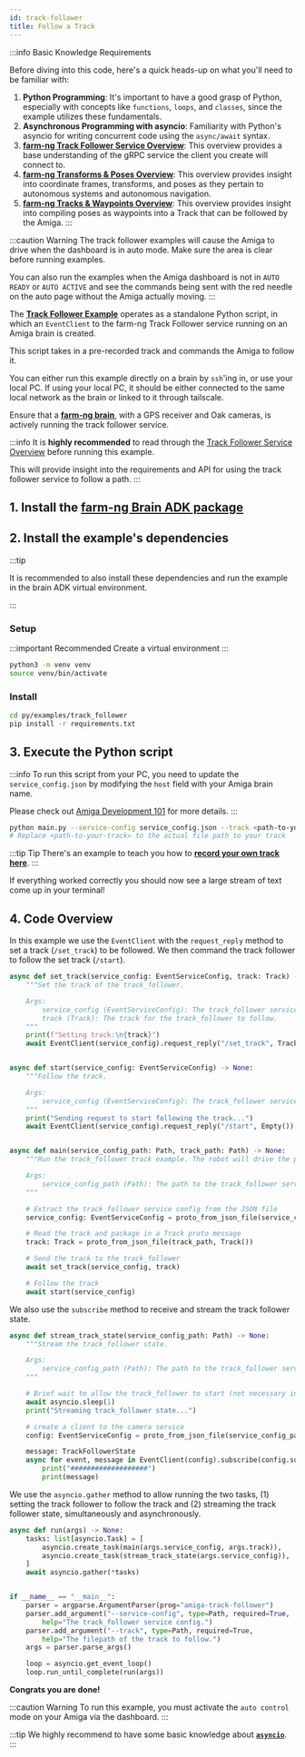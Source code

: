 ```yaml
---
id: track-follower
title: Follow a Track
---
```


:::info Basic Knowledge Requirements

Before diving into this code, here's a quick heads-up on what you'll need to be familiar with:

1. **Python Programming**: It's important to have a good grasp of Python, especially with concepts
like `functions`, `loops`, and `classes`, since the example utilizes these fundamentals.
2. **Asynchronous Programming with asyncio**: Familiarity with Python's asyncio for writing concurrent
code using the `async/await` syntax.
3. **[farm-ng Track Follower Service Overview](/docs/concepts/track_follower_service/)**:
This overview provides a base understanding of the gRPC service the client you create will connect to.
4. [**farm-ng Transforms & Poses Overview**](/docs/concepts/transforms_and_poses/):
This overview provides insight into coordinate frames, transforms,
and poses as they pertain to autonomous systems and autonomous navigation.
5. [**farm-ng Tracks & Waypoints Overview**](/docs/concepts/tracks_and_waypoints/):
This overview provides insight into compiling poses as waypoints into a Track
that can be followed by the Amiga.
:::

:::caution Warning
The track follower examples will cause the Amiga to drive when the dashboard is in auto mode.
Make sure the area is clear before running examples.

You can also run the examples when the Amiga dashboard is not in `AUTO READY` or `AUTO ACTIVE`
and see the commands being sent with the red needle on the auto page without the Amiga actually moving.
:::

The [**Track Follower Example**](https://github.com/farm-ng/farm-ng-amiga/blob/main/py/examples/track_follower/main.py)
operates as a standalone Python script,
in which an `EventClient` to the farm-ng Track Follower service running on an Amiga brain is created.

This script takes in a pre-recorded track and commands the Amiga to follow it.

You can either run this example directly on a brain by `ssh`'ing in, or use your local PC.
If using your local PC, it should be either connected to the same local network as the brain
or linked to it through tailscale.

Ensure that a [**farm-ng brain**](/docs/brain/), with a GPS receiver and Oak cameras,
is actively running the track follower service.

:::info
It is **highly recommended** to read through the [Track Follower Service Overview](/docs/concepts/track_follower_service/)
before running this example.

This will provide insight into the requirements and API
for using the track follower service to follow a path.
:::

## 1. Install the [farm-ng Brain ADK package](/docs/brain/brain-install)

## 2. Install the example's dependencies

:::tip

It is recommended to also install these dependencies and run the
example in the brain ADK virtual environment.

:::

### Setup

:::important Recommended
Create a virtual environment
:::

```bash
python3 -m venv venv
source venv/bin/activate
```

### Install

```bash
cd py/examples/track_follower
pip install -r requirements.txt
```

## 3. Execute the Python script

:::info
To run this script from your PC, you need to update the `service_config.json`
by modifying the `host` field with your Amiga brain name.

Please check out [Amiga Development 101](/docs/concepts/system_overview/README.md#where-to-run-the-examples)
for more details.
:::

```bash
python main.py --service-config service_config.json --track <path-to-your-track>
# Replace <path-to-your-track> to the actual file path to your track
```

:::tip Tip
There's an example to teach you how to [**record your own track here**](/docs/examples/track_recorder).
:::

If everything worked correctly you should now see a large stream
of text come up in your terminal!

## 4. Code Overview

In this example we use the `EventClient` with the `request_reply` method to set a track
(`/set_track`) to be followed.
We then command the track follower to follow the set track (`/start`).

```python
async def set_track(service_config: EventServiceConfig, track: Track) -> None:
    """Set the track of the track_follower.

    Args:
        service_config (EventServiceConfig): The track_follower service config.
        track (Track): The track for the track_follower to follow.
    """
    print(f"Setting track:\n{track}")
    await EventClient(service_config).request_reply("/set_track", TrackFollowRequest(track=track))


async def start(service_config: EventServiceConfig) -> None:
    """Follow the track.

    Args:
        service_config (EventServiceConfig): The track_follower service config.
    """
    print("Sending request to start following the track...")
    await EventClient(service_config).request_reply("/start", Empty())


async def main(service_config_path: Path, track_path: Path) -> None:
    """Run the track_follower track example. The robot will drive the pre-recorded track.

    Args:
        service_config_path (Path): The path to the track_follower service config.
    """

    # Extract the track_follower service config from the JSON file
    service_config: EventServiceConfig = proto_from_json_file(service_config_path, EventServiceConfig())

    # Read the track and package in a Track proto message
    track: Track = proto_from_json_file(track_path, Track())

    # Send the track to the track_follower
    await set_track(service_config, track)

    # Follow the track
    await start(service_config)
```

We also use the `subscribe` method to receive and stream the track follower state.

```python
async def stream_track_state(service_config_path: Path) -> None:
    """Stream the track_follower state.

    Args:
        service_config_path (Path): The path to the track_follower service config.
    """

    # Brief wait to allow the track_follower to start (not necessary in practice)
    await asyncio.sleep(1)
    print("Streaming track_follower state...")

    # create a client to the camera service
    config: EventServiceConfig = proto_from_json_file(service_config_path, EventServiceConfig())

    message: TrackFollowerState
    async for event, message in EventClient(config).subscribe(config.subscriptions[0], decode=True):
        print("###################")
        print(message)
```

We use the `asyncio.gather` method to allow running the two tasks,
(1) setting the track follower to follow the track and (2) streaming the track follower state,
simultaneously and asynchronously.

```python
async def run(args) -> None:
    tasks: list[asyncio.Task] = [
        asyncio.create_task(main(args.service_config, args.track)),
        asyncio.create_task(stream_track_state(args.service_config)),
    ]
    await asyncio.gather(*tasks)


if __name__ == "__main__":
    parser = argparse.ArgumentParser(prog="amiga-track-follower")
    parser.add_argument("--service-config", type=Path, required=True,
        help="The track_follower service config.")
    parser.add_argument("--track", type=Path, required=True,
        help="The filepath of the track to follow.")
    args = parser.parse_args()

    loop = asyncio.get_event_loop()
    loop.run_until_complete(run(args))
```

**Congrats you are done!**

:::caution Warning
To run this example, you must activate the `auto control` mode on your Amiga via the dashboard.
:::

:::tip
We highly recommend to have some basic knowledge about
[**`asyncio`**](https://docs.python.org/3/library/asyncio.html).
:::
